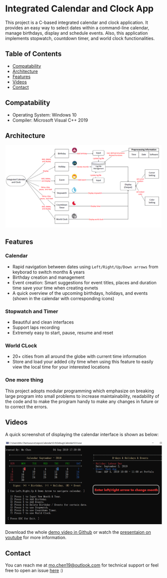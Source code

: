 # Integrated Calendar and Clock App
This project is a C-based integrated calendar and clock application. It provides an easy way to select dates within a command-line calendar, manage birthdays, display and schedule events. Also, this application implements stopwatch, countdown timer, and world clock functionalities.

## Table of Contents

- [Compatability](#compatability)
- [Architecture](#architecture)
- [Features](#features)
- [Videos](#videos)
- [Contact](#contact)


## Compatability

- Operating System: Windows 10
- Compiler: Microsoft Visual C++ 2019

## Architecture

![architecture](https://github.com/mochenxx/Integrated-Calendar-and-Clock/blob/master/app_architecture.png)

## Features
### Calendar
- Rapid navigation between dates using `Left/Right/Up/Down arrows` from keyborad to switch months & years
- Birthday creation and management
- Event creation: Smart suggestions for event titles, places and duration time save your time when creating evnets
- A quick overview of the upcoming birthdays, holidays, and events (shown in the calendar with corresponding icons)

### Stopwatch and Timer
- Beautiful and clean interfaces
- Support laps recording
- Extremely easy to start, pause, resume and reset

### World CLock
- 20+ cities from all around the globe with current time information
- Store and load your added city time when using this feature to easily view the local time for your interested locations

### One more thing
This project adopts modular programming which emphasize on breaking large program into small problems to increase maintainability, readability of the code and to make the program handy to make any changes in future or to correct the errors.

## Videos

A quick screenshot of displaying the calendar interface is shown as below:

![screenshot](https://github.com/mochenxx/Integrated-Calendar-and-Clock/blob/master/calendar_demo.gif)

Download the whole [demo video in Github](https://github.com/mochenxx/Integrated-Calendar-and-Clock/blob/master/Calendar_Project_Video.mp4) or watch the [presentaion on youtube](https://www.youtube.com/watch?v=B96RtPclpe0) for more information.
## Contact

You can reach me at mo.chen19@outlook.com for technical support or feel free to open an issue [here](https://github.com/mochenxx/Integrated-Calendar-and-Clock/issues) :)
